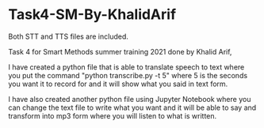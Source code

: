 # Task4-SM-By-KhalidArif
Both STT and TTS files are included.

Task 4 for Smart Methods summer training 2021 done by Khalid Arif,

I have created a python file that is able to translate speech to text where you put the command "python transcribe.py -t 5" where 5 is the seconds you want it to record for and it will show what you said in text form.

I have also created another python file using Jupyter Notebook where you can change the text file to write what you want and it will be able to say and transform into mp3 form where you will listen to what is written.
